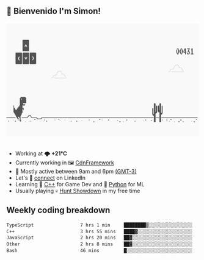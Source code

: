 <h2>👋 <b>Bienvenido I'm Simon!&nbsp;</b></h2>

<section>
  <img src="./static/banner.gif" height=300 width=1000>
</section>

<br>

<ul>
  <li>
		<!--START_SECTION:weather-->
		Working at <b>🌩  +21°C</b>
		<!--END_SECTION:weather-->
  </li>
  <li>
    Currently working in 🖼️&nbsp;<a href=https://github.com/snapverse/cdn-framework target=_blank>CdnFramework</a>
  </li>
  <li>
    🚩 Mostly active between 9am and 6pm <a href=https://onlinealarmkur.com/world/es target=_blank>(GMT-3)</a>
  </li>
  <li>
    Let's 🔗&nbsp;<a href=https://www.linkedin.com/in/itssimmons target=_blank>connect</a> on LinkedIn
  </li>
  <li>
    Learning 👴&nbsp;<a href=https://images3.memedroid.com/images/UPLOADED755/65f2bce6734f6.webp target=_blank>C++</a> for Game Dev and 🐍&nbsp;<a href=https://qph.cf2.quoracdn.net/main-qimg-4472b6229cb75bf66ab531f3ebd4f975-lq target=_blank>Python</a> for ML
  </li>
  <li>
    Usually playing 💀&nbsp;<a href=https://www.huntshowdown.com target=_blank>Hunt Showdown</a> in my free time
  </li>
</ul>

<h2><b>Weekly coding breakdown </b></h2>

<!--START_SECTION:waka-->

```txt
TypeScript                 7 hrs 1 min     ████████▒░░░░░░░░░░░░░░░░   33.43 %
C++                        3 hrs 55 mins   ████▓░░░░░░░░░░░░░░░░░░░░   18.63 %
JavaScript                 2 hrs 20 mins   ██▓░░░░░░░░░░░░░░░░░░░░░░   11.12 %
Other                      2 hrs 8 mins    ██▓░░░░░░░░░░░░░░░░░░░░░░   10.21 %
Bash                       46 mins         █░░░░░░░░░░░░░░░░░░░░░░░░   03.69 %
```

<!--END_SECTION:waka-->
